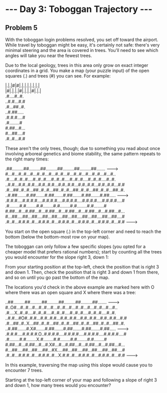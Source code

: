 # --- Day 3: Toboggan Trajectory ---

## Problem 5

With the toboggan login problems resolved, you set off toward the airport. While travel by toboggan might be easy, it's certainly not safe: there's very minimal steering and the area is covered in trees. You'll need to see which angles will take you near the fewest trees.

Due to the local geology, trees in this area only grow on exact integer coordinates in a grid. You make a map (your puzzle input) of the open squares (.) and trees (#) you can see. For example:

|.|.|#|#|.|.|.|.|.|.|.|<br>
|#|.|.|.|#|.|.|.|#|.|.|<br>
.#....#..#.<br>
..#.#...#.#<br>
.#...##..#.<br>
..#.##.....<br>
.#.#.#....#<br>
.#........#<br>
#.##...#...<br>
#...##....#<br>
.#..#...#.#<br>

These aren't the only trees, though; due to something you read about once involving arboreal genetics and biome stability, the same pattern repeats to the right many times:

.##.........##.........##.........##.........##.........##.......  ---><br>
#...#...#..#...#...#..#...#...#..#...#...#..#...#...#..#...#...#..<br>
.#....#..#..#....#..#..#....#..#..#....#..#..#....#..#..#....#..#.<br>
..#.#...#.#..#.#...#.#..#.#...#.#..#.#...#.#..#.#...#.#..#.#...#.#<br>
.#...##..#..#...##..#..#...##..#..#...##..#..#...##..#..#...##..#.<br>
..#.##.......#.##.......#.##.......#.##.......#.##.......#.##.....  ---><br>
.#.#.#....#.#.#.#....#.#.#.#....#.#.#.#....#.#.#.#....#.#.#.#....#<br>
.#........#.#........#.#........#.#........#.#........#.#........#<br>
#.##...#...#.##...#...#.##...#...#.##...#...#.##...#...#.##...#...<br>
#...##....##...##....##...##....##...##....##...##....##...##....#<br>
.#..#...#.#.#..#...#.#.#..#...#.#.#..#...#.#.#..#...#.#.#..#...#.#  ---><br>

You start on the open square (.) in the top-left corner and need to reach the bottom (below the bottom-most row on your map).

The toboggan can only follow a few specific slopes (you opted for a cheaper model that prefers rational numbers); start by counting all the trees you would encounter for the slope right 3, down 1:

From your starting position at the top-left, check the position that is right 3 and down 1. Then, check the position that is right 3 and down 1 from there, and so on until you go past the bottom of the map.

The locations you'd check in the above example are marked here with O where there was an open square and X where there was a tree:

..##.........##.........##.........##.........##.........##.......  ---><br>
#..O#...#..#...#...#..#...#...#..#...#...#..#...#...#..#...#...#..<br>
.#....X..#..#....#..#..#....#..#..#....#..#..#....#..#..#....#..#.<br>
..#.#...#O#..#.#...#.#..#.#...#.#..#.#...#.#..#.#...#.#..#.#...#.#<br>
.#...##..#..X...##..#..#...##..#..#...##..#..#...##..#..#...##..#.<br>
..#.##.......#.X#.......#.##.......#.##.......#.##.......#.##.....  ---><br>
.#.#.#....#.#.#.#.O..#.#.#.#....#.#.#.#....#.#.#.#....#.#.#.#....#<br>
.#........#.#........X.#........#.#........#.#........#.#........#<br>
#.##...#...#.##...#...#.X#...#...#.##...#...#.##...#...#.##...#...<br>
#...##....##...##....##...#X....##...##....##...##....##...##....#<br>
.#..#...#.#.#..#...#.#.#..#...X.#.#..#...#.#.#..#...#.#.#..#...#.#  ---><br>

In this example, traversing the map using this slope would cause you to encounter 7 trees.

Starting at the top-left corner of your map and following a slope of right 3 and down 1, how many trees would you encounter?